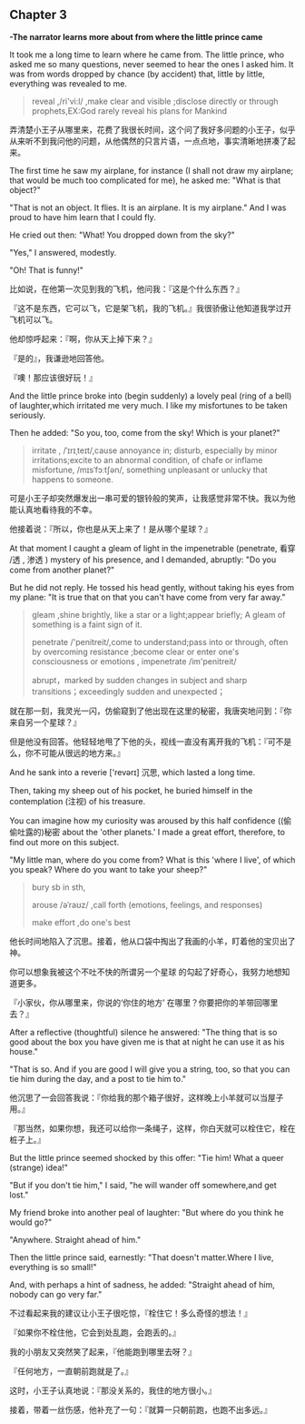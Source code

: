 ## Chapter 3

**-The narrator learns more about from where the little prince came**

It took me a long time to learn where he came from. The little prince, who asked me so many questions, never seemed to hear the ones I asked him. It was from words dropped by chance (by accident) that, little by little, everything was revealed to me.

> reveal ,/ri'vi:l/ ,make clear and visible ;disclose directly or through prophets,EX:God rarely reveal his plans for Mankind

弄清楚小王子从哪里来，花费了我很长时间，这个问了我好多问题的小王子，似乎从来听不到我问他的问题，从他偶然的只言片语，一点点地，事实清晰地拼凑了起来。

The first time he saw my airplane, for instance (I shall not draw my airplane; that would be much too complicated for me), he asked me: "What is that object?"

"That is not an object. It flies. It is an airplane. It is my airplane." And I was proud to have him learn that I could fly.

He cried out then: "What! You dropped down from the sky?"

"Yes," I answered, modestly.

"Oh! That is funny!"

比如说，在他第一次见到我的飞机，他问我：『这是个什么东西？』

『这不是东西，它可以飞，它是架飞机，我的飞机。』我很骄傲让他知道我学过开飞机可以飞。

他却惊呼起来：『啊，你从天上掉下来？』

『是的』，我谦逊地回答他。

『噢！那应该很好玩！』

And the little prince broke into (begin suddenly) a lovely peal (ring of a bell) of laughter,which irritated me very much. I like my misfortunes to be taken seriously.

Then he added: "So you, too, come from the sky! Which is your planet?"

> irritate , /ˈɪrɪˌteɪt/,cause annoyance in; disturb, especially by minor irritations;excite to an abnormal condition, of chafe or inflame 
> misfortune, /mɪsˈfɔːtʃən/, something unpleasant or unlucky that happens to someone.

可是小王子却突然爆发出一串可爱的银铃般的笑声，让我感觉非常不快。我以为他能认真地看待我的不幸。

他接着说：『所以，你也是从天上来了！是从哪个星球？』

At that moment I caught a gleam of light in the impenetrable (penetrate, 看穿 /透 , 渗透 ) mystery of his presence, and I demanded, abruptly: "Do you come from another planet?"

But he did not reply. He tossed his head gently, without taking his eyes from my plane: "It is true that on that you can't have come from very far away."

> gleam ,shine brightly, like a star or a light;appear briefly; A gleam of something is a faint sign of it. 
>
>penetrate   /'penitreit/,come to understand;pass into or through, often by overcoming resistance ;become clear or enter one's consciousness or emotions , impenetrate   /im'penitreit/
>
> abrupt，marked by sudden changes in subject and sharp transitions；exceedingly sudden and unexpected；

就在那一刻，我灵光一闪，仿偷窥到了他出现在这里的秘密，我唐突地问到：『你来自另一个星球？』

但是他没有回答。他轻轻地甩了下他的头，视线一直没有离开我的飞机：『可不是么，你不可能从很远的地方来。』

And he sank into a reverie ['revərɪ] 沉思, which lasted a long time.

Then, taking my sheep out of his pocket, he buried himself in the contemplation (注视) of his treasure.

You can imagine how my curiosity was aroused by this half confidence ((偷偷吐露的)秘密 about the 'other planets.' I made a great effort, therefore, to find out more on this subject.

"My little man, where do you come from? What is this 'where I live', of which you speak? Where do you want to take your sheep?"

> bury sb in sth,
>
> arouse  /əˈraʊz/ ,call forth (emotions, feelings, and responses) 
> 
> make effort ,do one's best

他长时间地陷入了沉思。接着，他从口袋中掏出了我画的小羊，盯着他的宝贝出了神。

你可以想象我被这个不吐不快的所谓另一个星球 的勾起了好奇心，我努力地想知道更多。

『小家伙，你从哪里来，你说的‘你住的地方’ 在哪里？你要把你的羊带回哪里去？』

After a reflective (thoughtful) silence he answered: "The thing that is so good about the box you have given me is that at night he can use it as his house."

"That is so. And if you are good I will give you a string, too, so that you can tie him during the day, and a post to tie him to."

他沉思了一会回答我说：『你给我的那个箱子很好，这样晚上小羊就可以当屋子用。』

『那当然，如果你想，我还可以给你一条绳子，这样，你白天就可以栓住它，栓在桩子上。』

But the little prince seemed shocked by this offer: "Tie him! What a queer (strange) idea!"

"But if you don't tie him," I said, "he will wander off somewhere,and get lost."

My friend broke into another peal of laughter: "But where do you think he would go?"

"Anywhere. Straight ahead of him."

Then the little prince said, earnestly: "That doesn't matter.Where I live, everything is so small!"

And, with perhaps a hint of sadness, he added: "Straight ahead of him, nobody can go very far." 

不过看起来我的建议让小王子很吃惊，『栓住它！多么奇怪的想法！』

『如果你不栓住他，它会到处乱跑，会跑丢的。』

我的小朋友又突然笑了起来，『他能跑到哪里去呀？』

『任何地方，一直朝前跑就是了。』

这时，小王子认真地说：『那没关系的，我住的地方很小。』

接着，带着一丝伤感，他补充了一句：『就算一只朝前跑，也跑不出多远。』
